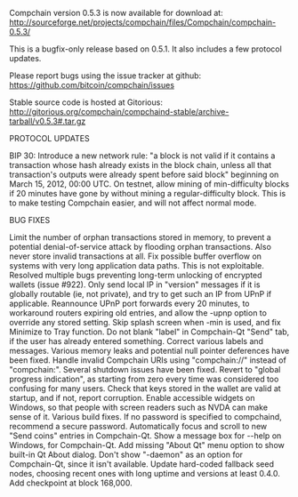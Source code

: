 Compchain version 0.5.3 is now available for download at:
http://sourceforge.net/projects/compchain/files/Compchain/compchain-0.5.3/

This is a bugfix-only release based on 0.5.1.
It also includes a few protocol updates.

Please report bugs using the issue tracker at github:
https://github.com/bitcoin/compchain/issues

Stable source code is hosted at Gitorious:
http://gitorious.org/compchain/compchaind-stable/archive-tarball/v0.5.3#.tar.gz

PROTOCOL UPDATES

BIP 30: Introduce a new network rule: "a block is not valid if it contains a transaction whose hash already exists in the block chain, unless all that transaction's outputs were already spent before said block" beginning on March 15, 2012, 00:00 UTC.
On testnet, allow mining of min-difficulty blocks if 20 minutes have gone by without mining a regular-difficulty block. This is to make testing Compchain easier, and will not affect normal mode.

BUG FIXES

Limit the number of orphan transactions stored in memory, to prevent a potential denial-of-service attack by flooding orphan transactions. Also never store invalid transactions at all.
Fix possible buffer overflow on systems with very long application data paths. This is not exploitable.
Resolved multiple bugs preventing long-term unlocking of encrypted wallets
(issue #922).
Only send local IP in "version" messages if it is globally routable (ie, not private), and try to get such an IP from UPnP if applicable.
Reannounce UPnP port forwards every 20 minutes, to workaround routers expiring old entries, and allow the -upnp option to override any stored setting.
Skip splash screen when -min is used, and fix Minimize to Tray function.
Do not blank "label" in Compchain-Qt "Send" tab, if the user has already entered something.
Correct various labels and messages.
Various memory leaks and potential null pointer deferences have been fixed.
Handle invalid Compchain URIs using "compchain://" instead of "compchain:".
Several shutdown issues have been fixed.
Revert to "global progress indication", as starting from zero every time was considered too confusing for many users.
Check that keys stored in the wallet are valid at startup, and if not, report corruption.
Enable accessible widgets on Windows, so that people with screen readers such as NVDA can make sense of it.
Various build fixes.
If no password is specified to compchaind, recommend a secure password.
Automatically focus and scroll to new "Send coins" entries in Compchain-Qt.
Show a message box for --help on Windows, for Compchain-Qt.
Add missing "About Qt" menu option to show built-in Qt About dialog.
Don't show "-daemon" as an option for Compchain-Qt, since it isn't available.
Update hard-coded fallback seed nodes, choosing recent ones with long uptime and versions at least 0.4.0.
Add checkpoint at block 168,000.
